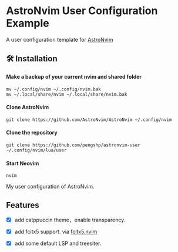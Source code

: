 # AstroNvim User Configuration Example

A user configuration template for [AstroNvim](https://github.com/AstroNvim/AstroNvim)

## 🛠️ Installation

#### Make a backup of your current nvim and shared folder

```shell
mv ~/.config/nvim ~/.config/nvim.bak
mv ~/.local/share/nvim ~/.local/share/nvim.bak
```

#### Clone AstroNvim

```shell
git clone https://github.com/AstroNvim/AstroNvim ~/.config/nvim
```

#### Clone the repository

```shell
git clone https://github.com/pengshp/astronvim-user ~/.config/nvim/lua/user
```

#### Start Neovim

```shell
nvim
```

My user configuration of AstroNvim.

## Features
- [x] add catppuccin theme，enable transparency.
- [x] add fcitx5 support. via [fcitx5.nvim](https://github.com/pysan3/fcitx5.nvim)
- [x] add some default LSP and treesiter.



